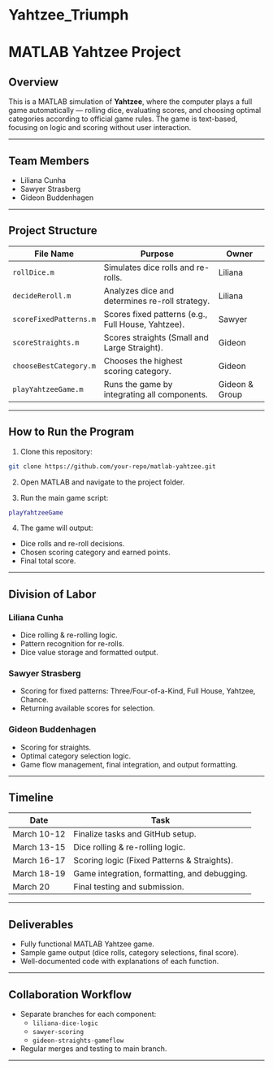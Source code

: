 # Yahtzee_Triumph
# MATLAB Yahtzee Project

## Overview
This is a MATLAB simulation of **Yahtzee**, where the computer plays a full game automatically — rolling dice, evaluating scores, and choosing optimal categories according to official game rules. The game is text-based, focusing on logic and scoring without user interaction.

---

## Team Members
- Liliana Cunha
- Sawyer Strasberg
- Gideon Buddenhagen

---

## Project Structure

| File Name                     | Purpose                                                  | Owner   |
|------------------------------|---------------------------------------------------------|---------|
| `rollDice.m`                  | Simulates dice rolls and re-rolls.                      | Liliana |
| `decideReroll.m`              | Analyzes dice and determines re-roll strategy.          | Liliana |
| `scoreFixedPatterns.m`       | Scores fixed patterns (e.g., Full House, Yahtzee).      | Sawyer  |
| `scoreStraights.m`           | Scores straights (Small and Large Straight).            | Gideon  |
| `chooseBestCategory.m`       | Chooses the highest scoring category.                  | Gideon  |
| `playYahtzeeGame.m`          | Runs the game by integrating all components.            | Gideon & Group |

---

## How to Run the Program

1. Clone this repository:
```bash
git clone https://github.com/your-repo/matlab-yahtzee.git
```

2. Open MATLAB and navigate to the project folder.

3. Run the main game script:
```matlab
playYahtzeeGame
```

4. The game will output:
- Dice rolls and re-roll decisions.
- Chosen scoring category and earned points.
- Final total score.

---

## Division of Labor

### Liliana Cunha
- Dice rolling & re-rolling logic.
- Pattern recognition for re-rolls.
- Dice value storage and formatted output.

### Sawyer Strasberg
- Scoring for fixed patterns: Three/Four-of-a-Kind, Full House, Yahtzee, Chance.
- Returning available scores for selection.

### Gideon Buddenhagen
- Scoring for straights.
- Optimal category selection logic.
- Game flow management, final integration, and output formatting.

---

## Timeline
| Date         | Task                                            |
|--------------|-------------------------------------------------|
| March 10-12  | Finalize tasks and GitHub setup.                |
| March 13-15  | Dice rolling & re-rolling logic.                |
| March 16-17  | Scoring logic (Fixed Patterns & Straights).     |
| March 18-19  | Game integration, formatting, and debugging.    |
| March 20     | Final testing and submission.                   |

---

## Deliverables
- Fully functional MATLAB Yahtzee game.
- Sample game output (dice rolls, category selections, final score).
- Well-documented code with explanations of each function.

---

## Collaboration Workflow
- Separate branches for each component:
  - `liliana-dice-logic`
  - `sawyer-scoring`
  - `gideon-straights-gameflow`
- Regular merges and testing to main branch.

---

